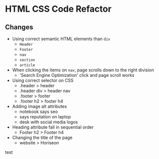 
# HTML CSS Code Refactor

## Changes
* Using correct semantic HTML elements than `div`
  - `Header`
  - `Footer`
  - `nav`
  - `section`
  - `article`
* When clicking the items on `nav`, page scrolls down to the right division
  - 'Search Engine Optimization' click and page scroll works
* Using correct selector on CSS
  - .header > header
  - .header div > header nav
  - .footer > footer
  - .footer h2 > footer h4
* Adding image alt attributes
  - notebook says seo
  - says reputation on laptop
  - desk with social media logos
* Heading attribute fall in sequential order
  - Footer h2 > Footer h4
* Changing the title of the page
  - website > Horiseon

test